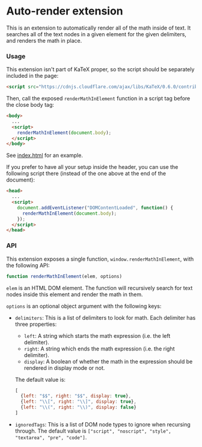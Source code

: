 # Auto-render extension

This is an extension to automatically render all of the math inside of text. It
searches all of the text nodes in a given element for the given delimiters, and
renders the math in place.

### Usage

This extension isn't part of KaTeX proper, so the script should be separately
included in the page:

```html
<script src="https://cdnjs.cloudflare.com/ajax/libs/KaTeX/0.6.0/contrib/auto-render.min.js"></script>
```

Then, call the exposed `renderMathInElement` function in a script tag
before the close body tag:

```html
<body>
  ...
  <script>
    renderMathInElement(document.body);
  </script>
</body>
```

See [index.html](index.html) for an example.

If you prefer to have all your setup inside the header,
you can use the following script there
(instead of the one above at the end of the document):

```html
<head>
  ...
  <script>
    document.addEventListener("DOMContentLoaded", function() {
      renderMathInElement(document.body);
    });
  </script>
</head>
```

### API

This extension exposes a single function, `window.renderMathInElement`, with
the following API:

```js
function renderMathInElement(elem, options)
```

`elem` is an HTML DOM element. The function will recursively search for text
nodes inside this element and render the math in them.

`options` is an optional object argument with the following keys:

- `delimiters`: This is a list of delimiters to look for math. Each delimiter
  has three properties:

    - `left`: A string which starts the math expression (i.e. the left delimiter).
    - `right`: A string which ends the math expression (i.e. the right delimiter).
    - `display`: A boolean of whether the math in the expression should be
      rendered in display mode or not.

  The default value is:
   
  ```js
  [
    {left: "$$", right: "$$", display: true},
    {left: "\\[", right: "\\]", display: true},
    {left: "\\(", right: "\\)", display: false}
  ]
  ```

- `ignoredTags`: This is a list of DOM node types to ignore when recursing
  through. The default value is
  `["script", "noscript", "style", "textarea", "pre", "code"]`.
